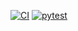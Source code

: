 [![CI](https://github.com/nidhigupta2311/264004-MiniProject-Python/actions/workflows/main.yml/badge.svg)](https://github.com/nidhigupta2311/264004-MiniProject-Python/actions/workflows/main.yml)
[![pytest](https://github.com/nidhigupta2311/264004-MiniProject-Python/actions/workflows/pyTest.yml/badge.svg)](https://github.com/nidhigupta2311/264004-MiniProject-Python/actions/workflows/pyTest.yml)

